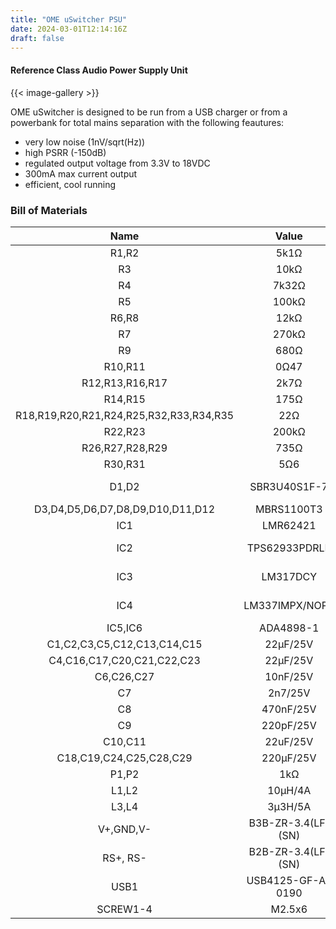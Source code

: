 ```yaml
---
title: "OME uSwitcher PSU"
date: 2024-03-01T12:14:16Z
draft: false
---
```

#### Reference Class Audio Power Supply Unit

{{< image-gallery >}}

OME uSwitcher is designed to be run from a USB charger or from a powerbank for total mains separation with the following feautures:

- very low noise (1nV/sqrt(Hz))
- high PSRR (-150dB)
- regulated output voltage from 3.3V to 18VDC
- 300mA max current output
- efficient, cool running

### Bill of Materials

| Name                                    | Value               | Package   | Quantity  |             
|:---------------------------------------:|:-------------------:|:----------|----------:|
| R1,R2                                   |  5k1Ω               | MELF0204  |     2     |
| R3                                      |  10kΩ               | MELF0204  |     1     |
| R4                                      |  7k32Ω              | MELF0204  |     1     |
| R5                                      |  100kΩ              | MELF0204  |     1     |
| R6,R8                                   |  12kΩ               | MELF0204  |     2     |
| R7                                      |  270kΩ              | MELF0204  |     1     |
| R9                                      |  680Ω               | MELF0204  |     1     |
| R10,R11                                 |  0Ω47               | MELF0204  |     2     |
| R12,R13,R16,R17                         |  2k7Ω               | MELF0204  |     4     |
| R14,R15                                 |  175Ω               | MELF0204  |     2     |
| R18,R19,R20,R21,R24,R25,R32,R33,R34,R35 |  22Ω                | MELF0204  |    10     |
| R22,R23                                 |  200kΩ              | MELF0204  |     2     |
| R26,R27,R28,R29                         |  735Ω               | MELF0204  |     4     |
| R30,R31                                 |  5Ω6                | MELF0204  |     2     |
| D1,D2                                   |  SBR3U40S1F-7       | SOD-123F  |     2     |
| D3,D4,D5,D6,D7,D8,D9,D10,D11,D12        |  MBRS1100T3         | SMB-2     |    10     |
| IC1                                     |  LMR62421           | SOT23-5   |     1     |
| IC2                                     |  TPS62933PDRLR      | SOT583-8  |     1     |
| IC3                                     |  LM317DCY           | SOT223-4  |     1     |
| IC4                                     |  LM337IMPX/NOPB     | SOT223-4  |     1     |
| IC5,IC6                                 |  ADA4898-1          | SOIC-8    |     2     |
| C1,C2,C3,C5,C12,C13,C14,C15             |  22µF/25V           | 1210      |     8     |
| C4,C16,C17,C20,C21,C22,C23              |  22µF/25V           | 0805      |     7     |
| C6,C26,C27                              |  10nF/25V           | 0805      |     3     |
| C7                                      |  2n7/25V            | 0805      |     1     |
| C8                                      |  470nF/25V          | 0805      |     1     |
| C9                                      |  220pF/25V          | 0805      |     1     |
| C10,C11                                 |  22uF/25V           | 1210      |     2     |
| C18,C19,C24,C25,C28,C29                 |  220µF/25V          | 8mm       |     6     |
| P1,P2                                   |  1kΩ                | 3296W     |     2     |
| L1,L2                                   |  10µH/4A            | 6.6x3x7.3 |     2     |
| L3,L4                                   |  3µ3H/5A            | 5.2x3x5.4 |     2     |
| V+,GND,V-                               |  B3B-ZR-3.4(LF)(SN) | 3-PIN     |     1     |
| RS+, RS-                                |  B2B-ZR-3.4(LF)(SN) | 2-PIN     |     2     |
| USB1                                    |  USB4125-GF-A-0190  | TYPE-C    |     1     |
| SCREW1-4                                |  M2.5x6             | SCREW     |     4     |
